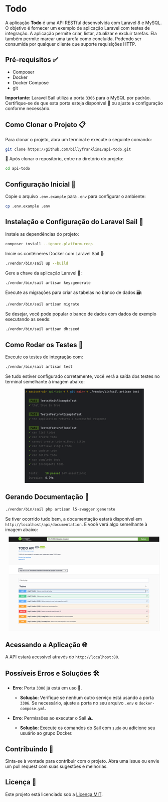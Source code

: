 # Todo

A aplicação **Todo** é uma API RESTful desenvolvida com Laravel 8 e MySQL. O objetivo é fornecer um exemplo de aplicação Laravel com testes de integração. A aplicação permite criar, listar, atualizar e excluir tarefas. Ela também permite marcar uma tarefa como concluída. Podendo ser consumida por qualquer cliente que suporte requisições HTTP.

## Pré-requisitos ✅

- Composer
- Docker
- Docker Compose
- git

**Importante:** Laravel Sail utiliza a porta `3306` para o MySQL por padrão. Certifique-se de que esta porta esteja disponível 🚦 ou ajuste a configuração conforme necessário.


## Como Clonar o Projeto 📋

Para clonar o projeto, abra um terminal e execute o seguinte comando:

```bash
git clone https://github.com/billyfranklim1/api-todo.git
```

🎉 Após clonar o repositório, entre no diretório do projeto:

```bash
cd api-todo
```

## Configuração Inicial 🔧

Copie o arquivo `.env.example` para `.env` para configurar o ambiente:

```bash
cp .env.example .env
```

## Instalação e Configuração do Laravel Sail 🚀

Instale as dependências do projeto:

```bash
composer install --ignore-platform-reqs
```

Inicie os contêineres Docker com Laravel Sail 🐳:

```bash
./vendor/bin/sail up --build
```

Gere a chave da aplicação Laravel 🔑:

```bash
./vendor/bin/sail artisan key:generate
```

Execute as migrações para criar as tabelas no banco de dados 🗃️:

```bash
./vendor/bin/sail artisan migrate
```

Se desejar, você pode popular o banco de dados com dados de exemplo executando as seeds:

```bash
./vendor/bin/sail artisan db:seed
```

## Como Rodar os Testes 🧪

Execute os testes de integração com:

```bash
./vendor/bin/sail artisan test
```

Se tudo estiver configurado corretamente, você verá a saída dos testes no terminal semelhante à imagem abaixo:
<p align="center">
  <img src="public/tests.png" alt="Testes" height="300">
</p>

## Gerando Documentação 📄
```bash
./vendor/bin/sail php artisan l5-swagger:generate
```

Se tiver ocorrido tudo bem, a documentação estará disponível em `http://localhost/api/documentation`. E você verá algo semelhante à imagem abaixo:
<p align="center">
  <img src="public/swagger.png" alt="Swagger" height="300">
</p>

## Acessando a Aplicação 🌐

A API estará acessível através do `http://localhost:80`.


## Possíveis Erros e Soluções 🛠️

- **Erro**: Porta `3306` já está em uso 🚫.
  - **Solução**: Verifique se nenhum outro serviço está usando a porta `3306`. Se necessário, ajuste a porta no seu arquivo `.env` e `docker-compose.yml`.

- **Erro**: Permissões ao executar o Sail ⚠️.
  - **Solução**: Execute os comandos do Sail com `sudo` ou adicione seu usuário ao grupo Docker.

## Contribuindo 🤝

Sinta-se à vontade para contribuir com o projeto. Abra uma issue ou envie um pull request com suas sugestões e melhorias.

## Licença 📝

Este projeto está licenciado sob a [Licença MIT](LICENSE).
